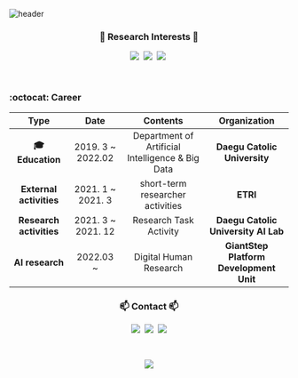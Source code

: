 ![header](https://capsule-render.vercel.app/api?type=soft&color=auto&height=150&section=header&text=GeonKim&fontSize=80&animation=twinkling)

<h3 align="center">🧸 Research Interests 🧸</h3>

<p align="center">
  <img src="https://img.shields.io/badge/Computer Vision-3766AB?style=flat-square&logo=&logoColor=white"/></a>&nbsp 
  <img src="https://img.shields.io/badge/Digital Human-A8B9CC?style=flat-square&logo=&logoColor=white"/></a>&nbsp
  <img src="https://img.shields.io/badge/Multimodal-11B48A?style=flat-square&logo=#FCC624&logoColor=white"/></a>&nbsp
</p>

<br>

### :octocat: Career

| **Type** | **Date** | **Contents** | **Organization** |
|:--------:|:--------:|:--------:|:--------:|
| **:mortar_board: Education** | 2019. 3 ~ 2022.02 | Department of Artificial Intelligence & Big Data | **Daegu Catolic University** |
| **External activities** | 2021. 1 ~   2021. 3 | short-term researcher activities | **ETRI** |
| **Research activities** | 2021. 3 ~   2021. 12| Research Task Activity | **Daegu Catolic University AI Lab** |
| **AI research** | 2022.03 ~ | Digital Human Research | **GiantStep Platform Development Unit** |

<h3 align="center"> 📫 Contact 📫 </h3>
<p align="center">
  <a href="https://zealous-taker-473.notion.site/Dashboard-71e00a10726a47f088f6d705cc90f9b4/"><img src="https://img.shields.io/badge/Github%20Blog-11B48A?style=flat-square&logo=Vimeo&logoColor=white&link=https://geonkimdcu.github.io/"/></a>&nbsp
  <a href="https://www.instagram.com/geon._.0428/"><img src="https://img.shields.io/badge/Instagram-E4405F?style=flat-square&logo=Instagram&logoColor=white&link=https://www.instagram.com/geon._.0428"/></a>&nbsp
  <a href="mailto:geon0599@naver.com"><img src="https://img.shields.io/badge/Gmail-d14836?style=flat-square&logo=Gmail&logoColor=white&link=geon0599@naver.com"/></a>
</p>
<br>

<p align="center">
  <a href="https://hits.seeyoufarm.com"><img src="https://hits.seeyoufarm.com/api/count/incr/badge.svg?url=https%3A%2F%2Fgithub.com%2FGeonKimdcu&count_bg=%23ED6DA3&title_bg=%2386757wE&icon=&icon_color=%23E1DEDE&title=hits&edge_flat=false"/></a>
</p>
